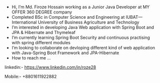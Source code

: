 - Hi, I’m Md. Firoze Hossain working as a Junior Java Developer at MY OFFER 360 DEGREE company
- Completed BSc in Computer Science and Engineering at IUBAT—International University of Business Agriculture and Technology
- I’m interested in developing Java Web application with Spring Boot and JPA & Hibernate and Thymeleaf
- I’m currently learning Spring Boot Security and continuous practising with spring different modules
- I’m looking to collaborate on devloping different kind of web application with Java-Spring Boot Framework and JPA-Hibernate
- How to reach me ...

linkedin:-
https://www.linkedin.com/in/roze28

Mobile:-
+8801611922882


<!---
roze28/roze28 is a ✨ special ✨ repository because its `README.md` (this file) appears on your GitHub profile.
You can click the Preview link to take a look at your changes.
--->

